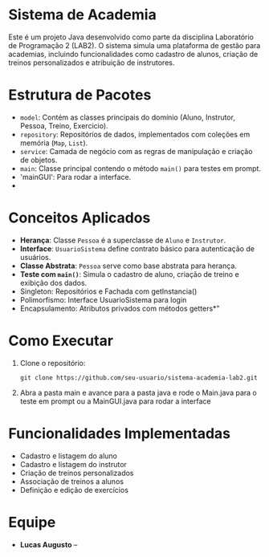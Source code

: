 # Sistema de Academia

Este é um projeto Java desenvolvido como parte da disciplina Laboratório de Programação 2 (LAB2). O sistema simula uma plataforma de gestão para academias, incluindo funcionalidades como cadastro de alunos, criação de treinos personalizados e atribuição de instrutores.

# Estrutura de Pacotes

- `model`: Contém as classes principais do domínio (Aluno, Instrutor, Pessoa, Treino, Exercicio).
- `repository`: Repositórios de dados, implementados com coleções em memória (`Map`, `List`).
- `service`: Camada de negócio com as regras de manipulação e criação de objetos.
- `main`: Classe principal contendo o método `main()` para testes em prompt.
- 'mainGUI': Para rodar a interface.
- 
# Conceitos Aplicados

- **Herança**: Classe `Pessoa` é a superclasse de `Aluno` e `Instrutor`.
- **Interface**: `UsuarioSistema` define contrato básico para autenticação de usuários.
- **Classe Abstrata**: `Pessoa` serve como base abstrata para herança.
- **Teste com `main()`**: Simula o cadastro de aluno, criação de treino e exibição dos dados.
- Singleton: Repositórios e Fachada com getInstancia()
- Polimorfismo: Interface UsuarioSistema para login
- Encapsulamento: Atributos privados com métodos getters*"


# Como Executar

1. Clone o repositório:
   ```
   git clone https://github.com/seu-usuario/sistema-academia-lab2.git
   ```

2. Abra a pasta main e avance para a pasta java e rode o Main.java para o teste em prompt ou a MainGUI.java para rodar a interface

# Funcionalidades Implementadas

- Cadastro e listagem do aluno
- Cadastro e listagem do instrutor
- Criação de treinos personalizados
- Associação de treinos a alunos
- Definição e edição de exercícios

# Equipe

- **Lucas Augusto** – 




